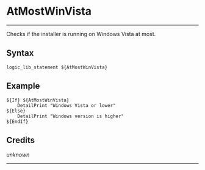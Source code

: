 # AtMostWinVista

---

Checks if the installer is running on Windows Vista at most.

## Syntax

	logic_lib_statement ${AtMostWinVista}

## Example

	${If} ${AtMostWinVista}
		DetailPrint "Windows Vista or lower"
	${Else}
		DetailPrint "Windows version is higher"
	${EndIf}

## Credits

*unknown*

---

